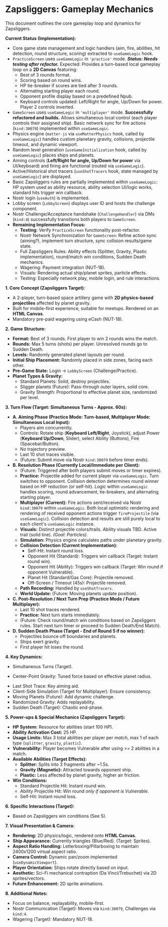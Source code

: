 # Zapsliggers: Gameplay Mechanics

This document outlines the core gameplay loop and dynamics for Zapsliggers.

**Current Status (Implementation):**
*   Core game state management and logic handlers (aim, fire, abilities, hit detection, round structure, scoring) extracted to `useGameLogic` hook.
*   `PracticeScreen` uses `useGameLogic` in `'practice'` mode. ***Status: Needs testing after refactor.*** Expected: Provides a turn-based local gameplay loop on a **2D Canvas** featuring:
    *   Best of 3 rounds format.
    *   Scoring based on round wins.
    *   HP tie-breaker if scores are tied after 3 rounds.
    *   Alternating starting player each round.
    *   Opponent profile display based on a predefined Npub.
    *   Keyboard controls updated: Left/Right for angle, Up/Down for power. Player 2 controls inverted.
*   `GameScreen` uses `useGameLogic` in `'multiplayer'` mode. **Successfully refactored and builds.** Allows simultaneous local control (each player controls their assigned ship). Basic network sync for fire actions (`kind:30079`) implemented within `useGameLogic`.
*   Physics engine (`matter-js` via `useMatterPhysics` hook, called by `useGameLogic`) handles custom planetary gravity, collisions, projectile timeout, and dynamic viewport.
*   Random level generation (`useGameInitialization` hook, called by `useGameLogic`) places ships and planets.
*   Aiming controls (**Left/Right for angle, Up/Down for power** via UI/keyboard) and firing are functional (routed via `useGameLogic`).
*   Active/Historical shot tracers (`useShotTracers` hook, state managed by `useGameLogic`) are displayed.
*   Basic Zapsliggers rules are partially implemented within `useGameLogic`: HP system used as ability resource, ability selection UI/logic works, standard hits trigger win callback.
*   Nostr login (`useAuth`) is implemented.
*   Lobby screen (`LobbyScreen`) displays user ID and hosts the challenge component.
*   Nostr Challenge/Acceptance handshake (`ChallengeHandler`) via DMs (`kind:4`) successfully transitions both players to `GameScreen`.
*   **Remaining Implementation Focus:**
    *   **Testing:** Verify `PracticeScreen` functionality post-refactor.
    *   Nostr Network Synchronization for `GameScreen`: Refine action sync (aiming?), implement turn structure, sync collision results/game state.
    *   Full Zapsliggers Rules: Ability effects (Splitter, Gravity, Plastic implementation), round/match win conditions, Sudden Death mechanics.
    *   Wagering: Payment integration (NUT-18).
    *   Visuals: Rendering actual ship/planet sprites, particle effects.
    *   Testing: Especially network play, mobile login, and rule interactions.

**1. Core Concept (Zapsliggers Target):**
   - A 2-player, turn-based space artillery game with **2D physics-based projectiles** affected by planet gravity.
   - Built for mobile-first experience, suitable for meetups. Rendered on an **HTML Canvas**.
   - Mandatory pre-paid wagering using eCash (NUT-18).

**2. Game Structure:**
   - **Format:** Best of 3 rounds. First player to win 2 rounds wins the match.
   - **Rounds:** Max 5 turns (shots) per player. Unresolved rounds go to Sudden Death.
   - **Levels:** Randomly generated planet layouts per round.
   - **Initial Ship Placement:** Randomly placed in side zones, facing each other.
   - **Pre-Game State:** Login -> `LobbyScreen` (Challenge/Practice).
   - **Planet Types & Gravity:**
     - Standard Planets: Solid, destroy projectiles.
     - Sligger planets (Future): Pass-through outer layers, solid core.
     - Gravity Strength: Proportional to effective planet size, randomized per level.

**3. Turn Flow (Target: Simultaneous Turns - Approx. 60s):**
   - **A. Aiming Phase (Practice Mode: Turn-based, Multiplayer Mode: Simultaneous Local Input):**
     - Players aim concurrently.
     - Controls: Rotate ship (**Keyboard Left/Right**, Joystick), adjust Power (**Keyboard Up/Down**, Slider), select Ability (Buttons), Fire (Spacebar/Button).
     - No trajectory preview.
     - Last 10 shot traces visible.
     - (Future: Submit move via Nostr `kind:30079` before timer ends).
   - **B. Resolution Phase (Currently Local/Immediate per Client):**
     - (Future: Triggered after both players submit moves or timer expires).
     - **Practice:** Projectile added for current player via `useGameLogic`. Turn switches to opponent. Collision detection determines round winner based on HP reduction (or self-hit). Logic within `useGameLogic` handles scoring, round advancement, tie-breakers, and alternating starting player.
     - **Multiplayer (Current):** Fire actions sent/received via Nostr `kind:30079` within `useGameLogic`. Both local optimistic rendering and rendering of received opponent actions trigger `fireProjectile` (via `useGameLogic`). Collision detection and results are still purely local to each client's `useGameLogic` instance.
     - **Visuals:** Distinct projectile colors/trails. Ability visuals TBD. Active trail (solid line). *(Goal: Particles)*.
     - **Simulation:** Physics engine calculates paths under planetary gravity.
     - **Collision Detection (Current Implementation):**
       - Self-Hit: Instant round loss.
       - Opponent Hit (Standard): Triggers win callback (Target: Instant round win).
       - Opponent Hit (Ability): Triggers win callback (Target: Win round if opponent Vulnerable).
       - Planet Hit (Standard/Gas Core): Projectile removed.
       - Off-Screen / Timeout (45s): Projectile removed.
     - **Path Recording:** Handled by `useShotTracers`.
     - **World Update:** (Future: Moving planets update position).
   - **C. Post-Resolution / Next Turn Prep (Practice Mode / Future Multiplayer):**
     - Last 10 shot traces rendered.
     - **Practice:** Next turn starts immediately.
     - (Future: Check round/match win conditions based on Zapsliggers rules. Start next turn timer or proceed to Sudden Death/End Match).
   - **D. Sudden Death Phase (Target - End of Round 5 if no winner):**
     - Projectiles bounce off boundaries and planets.
     - Ships exert gravity.
     - First player hit loses the round.

**4. Key Dynamics:**
   - Simultaneous Turns (Target).
   *   Center-Point Gravity: Tuned force based on effective planet radius.
   - Last Shot Trace: Key aiming aid.
   - Client-Side Simulation (Target for Multiplayer): Ensure consistency.
   - Moving Planets (Future): Add dynamic challenge.
   - Randomized Gravity: Adds replayability.
   - Sudden Death (Target): Chaotic end-phase.

**5. Power-ups & Special Mechanics (Zapsliggers Target):**
   - **HP System:** Resource for abilities (start 100 HP).
   - **Ability Activation Cost:** 25 HP.
   - **Usage Limits:** Max 3 total abilities per player per *match*, max 1 of each *type* (`splitter`, `gravity`, `plastic`).
   - **Vulnerability:** Player becomes Vulnerable after using >= 2 abilities in a match.
   - **Available Abilities (Target Effects):**
     - **Splitter:** Splits into 3 fragments after ~1.5s.
     - **Gravity (Magnetic):** Attracted towards opponent ship.
     - **Plastic:** Less affected by planet gravity, higher air friction.
   - **Win Conditions:**
      - Standard Projectile Hit: Instant round win.
      - Ability Projectile Hit: Win round *only if opponent is Vulnerable*.
      - Self-Hit: Instant round loss.

**6. Specific Interactions (Target):**
   - Based on Zapsliggers win conditions (See 5).

**7. Visual Presentation & Camera:**
   - **Rendering:** 2D physics/logic, rendered onto **HTML Canvas**.
   - **Ship Appearance:** Currently triangles (Blue/Red). (Target: Sprites).
   - **Aspect Ratio Handling:** Letterboxing/Pillarboxing to maintain 2400x1200 virtual aspect ratio.
   - **Camera Control:** Dynamic pan/zoom implemented (`useDynamicViewport`).
   - **Player Orientation:** Ships rotate directly based on input.
   - **Aesthetic:** Sci-Fi mechanical contraption (Da Vinci/Trebuchet) via 2D sprites/vectors.
   - **Future Enhancement:** 2D sprite animations.

**8. Additional Notes:**
   - Focus on balance, replayability, mobile-first.
   - Nostr Communication (Target): Moves via `kind:30079`, Challenges via `kind:4`.
   - Wagering (Target): Mandatory NUT-18.